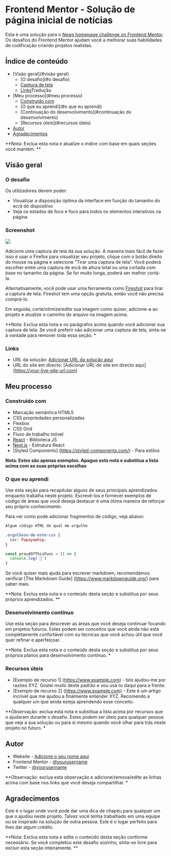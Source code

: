 # Frontend Mentor - Solução de página inicial de notícias

Esta é uma solução para o [News homepage challenge on Frontend Mentor](https://www.frontendmentor.io/challenges/news-homepage-H6SWTa1MFl). Os desafios do Frontend Mentor ajudam você a melhorar suas habilidades de codificação criando projetos realistas. 

## Índice de conteúdo

- [Visão geral](#visão geral)
  - [O desafio](#o desafio)
  - [Captura de tela](#screenshot)
  - [Links](#links)Tradução
- [Meu processo](#meu processo)
  - [Construído com](#built-with)
  - [O que eu aprendi](#o que eu aprendi)
  - [Continuação do desenvolvimento](#continuação do desenvolvimento)
  - [Recursos úteis](#recursos úteis)
- [Autor](#autor)
- [Agradecimentos](#agradecimentos)

**Nota: Exclua esta nota e atualize o índice com base em quais seções você mantém. **

## Visão geral

### O desafio

Os utilizadores devem poder:

- Visualizar a disposição óptima da interface em função do tamanho do ecrã do dispositivo
- Veja os estados de foco e foco para todos os elementos interativos na página

### Screenshot

![](./screenshot.jpg)

Adicione uma captura de tela da sua solução. A maneira mais fácil de fazer isso é usar o Firefox para visualizar seu projeto, clique com o botão direito do mouse na página e selecione "Tirar uma captura de tela". Você poderá escolher entre uma captura de ecrã de altura total ou uma cortada com base no tamanho da página. Se for muito longa, poderá ser melhor cortá- la.

Alternativamente, você pode usar uma ferramenta como [Fireshot](https://getfireshot.com/) para tirar a captura de tela. Fireshot tem uma opção gratuita, então você não precisa comprá-lo. 

Em seguida, corte/otimize/edite sua imagem como quiser, adicione-a ao projeto e atualize o caminho do arquivo na imagem acima.

**Nota: Exclua esta nota e os parágrafos acima quando você adicionar sua captura de tela. Se você preferir não adicionar uma captura de tela, sinta-se à vontade para remover toda essa seção. *

### Links

- URL da solução: [Adicionar URL da solução aqui](https://your-solution-url.com)
- URL do site em directo: [Adicionar URL do site em directo aqui] (https://your-live-site-url.com)

## Meu processo

### Construído com

- Marcação semântica HTML5
- CSS propriedades personalizadas
- Flexbox
- CSS Grid
- Fluxo de trabalho móvel
- [React](https://reactjs.org/) - Biblioteca JS
- [Next.js](https://nextjs.org/) - Estrutura React
- [Styled Components] (https://styled-components.com/) - Para estilos

**Nota: Estes são apenas exemplos. Apague esta nota e substitua a lista acima com as suas próprias escolhas**

### O que eu aprendi

Use esta seção para recapitular alguns de seus principais aprendizados enquanto trabalha neste projeto. Escrevê-los e fornecer exemplos de código de áreas que você deseja destacar é uma ótima maneira de reforçar seu próprio conhecimento.

Para ver como pode adicionar fragmentos de código, veja abaixo:

```html
Algum código HTML do qual me orgulho

```
```css
.orgulhoso-de-este-css {
  cor: Papayawhip;
}
```
```js
const proudOfThisFunc = () => {
  console.log('🎉')
}
```

Se você quiser mais ajuda para escrever markdown, recomendamos verificar [The Markdown Guide] (https://www.markdownguide.org/) para saber mais.

**Nota: Exclua esta nota e o conteúdo desta seção e substitua por seus próprios aprendizados. **

### Desenvolvimento contínuo

Use esta seção para descrever as áreas que você deseja continuar focando em projetos futuros. Estes podem ser conceitos que você ainda não está completamente confortável com ou técnicas que você achou útil que você quer refinar e aperfeiçoar.

**Nota: Exclua esta nota e o conteúdo desta seção e substitua por seus próprios planos para desenvolvimento contínuo. *

### Recursos úteis

- [Exemplo de recurso 1] (https://www.example.com) - Isto ajudou-me por razões XYZ. Gostei muito deste padrão e vou usá-lo daqui para a frente.
- [Exemplo de recurso 2] (https://www.example.com) - Este é um artigo incrível que me ajudou a finalmente entender XYZ. Recomendo a qualquer um que ainda esteja aprendendo esse conceito.

**Observação: exclua esta nota e substitua a lista acima por recursos que o ajudaram durante o desafio. Estes podem ser úteis para qualquer pessoa que veja a sua solução ou para si mesmo quando você olhar para trás neste projeto no futuro. *

## Autor

- Website - [Adicione o seu nome aqui](https://www.your-site.com)
- Frontend Mentor - [@yourusername](https://www.frontendmentor.io/profile/yourusername)
- Twitter - [@yourusername](https://www.twitter.com/yourusername)

**Observação: exclua esta observação e adicione/remova/edite as linhas acima com base nos links que você deseja compartilhar. *

## Agradecimentos

Este é o lugar onde você pode dar uma dica de chapéu para qualquer um que o ajudou neste projeto. Talvez você tenha trabalhado em uma equipe ou se inspirado na solução de outra pessoa. Este é o lugar perfeito para lhes dar algum crédito.

**Nota: Exclua esta nota e edite o conteúdo desta seção conforme necessário. Se você completou este desafio sozinho, sinta-se livre para excluir esta seção inteiramente. **
